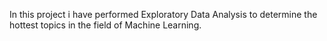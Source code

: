 In this project i have performed Exploratory Data Analysis to determine the hottest topics in the field of Machine Learning.
